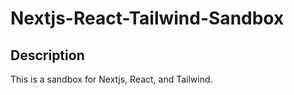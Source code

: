 # Nextjs-React-Tailwind-Sandbox


## Description

This is a sandbox for Nextjs, React, and Tailwind.
